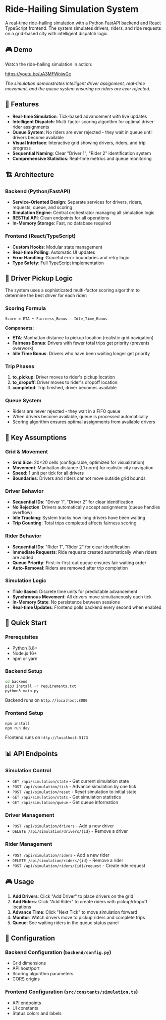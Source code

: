 # Ride-Hailing Simulation System

A real-time ride-hailing simulation with a Python FastAPI backend and React TypeScript frontend. The system simulates drivers, riders, and ride requests on a grid-based city with intelligent dispatch logic.

## 🎮 Demo

Watch the ride-hailing simulation in action:

https://youtu.be/uA3MFWqiwGc

*The simulation demonstrates intelligent driver assignment, real-time movement, and the queue system ensuring no riders are ever rejected.*

## 🚀 Features

- **Real-time Simulation**: Tick-based advancement with live updates
- **Intelligent Dispatch**: Multi-factor scoring algorithm for optimal driver-rider assignments
- **Queue System**: No riders are ever rejected - they wait in queue until drivers become available
- **Visual Interface**: Interactive grid showing drivers, riders, and trip progress
- **Sequential Naming**: Clear "Driver 1", "Rider 2" identification system
- **Comprehensive Statistics**: Real-time metrics and queue monitoring

## 🏗️ Architecture

### Backend (Python/FastAPI)
- **Service-Oriented Design**: Separate services for drivers, riders, requests, queue, and scoring
- **Simulation Engine**: Central orchestrator managing all simulation logic
- **RESTful API**: Clean endpoints for all operations
- **In-Memory Storage**: Fast, no database required

### Frontend (React/TypeScript)
- **Custom Hooks**: Modular state management
- **Real-time Polling**: Automatic UI updates
- **Error Handling**: Graceful error boundaries and retry logic
- **Type Safety**: Full TypeScript implementation

## 🧠 Driver Pickup Logic

The system uses a sophisticated multi-factor scoring algorithm to determine the best driver for each rider:

### Scoring Formula
```
Score = ETA + Fairness_Bonus - Idle_Time_Bonus
```

**Components:**
- **ETA**: Manhattan distance to pickup location (realistic grid navigation)
- **Fairness Bonus**: Drivers with fewer total trips get priority (prevents overwork)
- **Idle Time Bonus**: Drivers who have been waiting longer get priority

### Trip Phases
1. **to_pickup**: Driver moves to rider's pickup location
2. **to_dropoff**: Driver moves to rider's dropoff location
3. **completed**: Trip finished, driver becomes available

### Queue System
- Riders are never rejected - they wait in a FIFO queue
- When drivers become available, queue is processed automatically
- Scoring algorithm ensures optimal assignments from available drivers

## 🎯 Key Assumptions

### Grid & Movement
- **Grid Size**: 20×20 cells (configurable, optimized for visualization)
- **Movement**: Manhattan distance (L1 norm) for realistic city navigation
- **Speed**: 1 unit per tick for all drivers
- **Boundaries**: Drivers and riders cannot move outside grid bounds

### Driver Behavior
- **Sequential IDs**: "Driver 1", "Driver 2" for clear identification
- **No Rejection**: Drivers automatically accept assignments (queue handles overflow)
- **Idle Tracking**: System tracks how long drivers have been waiting
- **Trip Counting**: Total trips completed affects fairness scoring

### Rider Behavior
- **Sequential IDs**: "Rider 1", "Rider 2" for clear identification
- **Immediate Requests**: Ride requests created automatically when riders are added
- **Queue Priority**: First-in-first-out queue ensures fair waiting order
- **Auto-Removal**: Riders are removed after trip completion

### Simulation Logic
- **Tick-Based**: Discrete time units for predictable advancement
- **Synchronous Movement**: All drivers move simultaneously each tick
- **In-Memory State**: No persistence between sessions
- **Real-time Updates**: Frontend polls backend every second when enabled

## 🚀 Quick Start

### Prerequisites
- Python 3.8+
- Node.js 16+
- npm or yarn

### Backend Setup
```bash
cd backend
pip3 install -r requirements.txt
python3 main.py
```
Backend runs on `http://localhost:8000`

### Frontend Setup
```bash
npm install
npm run dev
```
Frontend runs on `http://localhost:5173`

## 📊 API Endpoints

### Simulation Control
- `GET /api/simulation/state` - Get current simulation state
- `POST /api/simulation/tick` - Advance simulation by one tick
- `POST /api/simulation/reset` - Reset simulation to initial state
- `GET /api/simulation/stats` - Get simulation statistics
- `GET /api/simulation/queue` - Get queue information

### Driver Management
- `POST /api/simulation/drivers` - Add a new driver
- `DELETE /api/simulation/drivers/{id}` - Remove a driver

### Rider Management
- `POST /api/simulation/riders` - Add a new rider
- `DELETE /api/simulation/riders/{id}` - Remove a rider
- `POST /api/simulation/riders/{id}/request` - Create ride request

## 🎮 Usage

1. **Add Drivers**: Click "Add Driver" to place drivers on the grid
2. **Add Riders**: Click "Add Rider" to create riders with pickup/dropoff locations
3. **Advance Time**: Click "Next Tick" to move simulation forward
4. **Monitor**: Watch drivers move to pickup riders and complete trips
5. **Queue**: See waiting riders in the queue status panel

## 🔧 Configuration

### Backend Configuration (`backend/config.py`)
- Grid dimensions
- API host/port
- Scoring algorithm parameters
- CORS origins

### Frontend Configuration (`src/constants/simulation.ts`)
- API endpoints
- UI constants
- Status colors and labels

